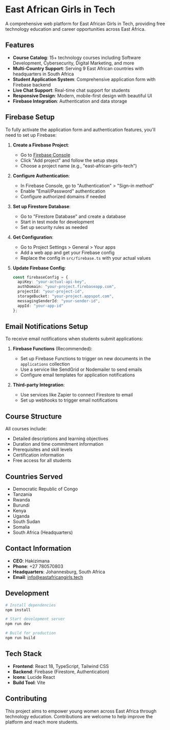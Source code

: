 # East African Girls in Tech

A comprehensive web platform for East African Girls in Tech, providing free technology education and career opportunities across East Africa.

## Features

- **Course Catalog**: 15+ technology courses including Software Development, Cybersecurity, Digital Marketing, and more
- **Multi-Country Support**: Serving 9 East African countries with headquarters in South Africa
- **Student Application System**: Comprehensive application form with Firebase backend
- **Live Chat Support**: Real-time chat support for students
- **Responsive Design**: Modern, mobile-first design with beautiful UI
- **Firebase Integration**: Authentication and data storage

## Firebase Setup

To fully activate the application form and authentication features, you'll need to set up Firebase:

1. **Create a Firebase Project**:
   - Go to [Firebase Console](https://console.firebase.google.com/)
   - Click "Add project" and follow the setup steps
   - Choose a project name (e.g., "east-african-girls-tech")

2. **Configure Authentication**:
   - In Firebase Console, go to "Authentication" > "Sign-in method"
   - Enable "Email/Password" authentication
   - Configure authorized domains if needed

3. **Set up Firestore Database**:
   - Go to "Firestore Database" and create a database
   - Start in test mode for development
   - Set up security rules as needed

4. **Get Configuration**:
   - Go to Project Settings > General > Your apps
   - Add a web app and get your Firebase config
   - Replace the config in `src/firebase.ts` with your actual values

5. **Update Firebase Config**:
   ```typescript
   const firebaseConfig = {
     apiKey: "your-actual-api-key",
     authDomain: "your-project.firebaseapp.com",
     projectId: "your-project-id",
     storageBucket: "your-project.appspot.com",
     messagingSenderId: "your-sender-id",
     appId: "your-app-id"
   };
   ```

## Email Notifications Setup

To receive email notifications when students submit applications:

1. **Firebase Functions** (Recommended):
   - Set up Firebase Functions to trigger on new documents in the `applications` collection
   - Use a service like SendGrid or Nodemailer to send emails
   - Configure email templates for application notifications

2. **Third-party Integration**:
   - Use services like Zapier to connect Firestore to email
   - Set up webhooks to trigger email notifications

## Course Structure

All courses include:
- Detailed descriptions and learning objectives
- Duration and time commitment information
- Prerequisites and skill levels
- Certification information
- Free access for all students

## Countries Served

- Democratic Republic of Congo
- Tanzania
- Rwanda
- Burundi
- Kenya
- Uganda
- South Sudan
- Somalia
- South Africa (Headquarters)

## Contact Information

- **CEO**: Hakizimana
- **Phone**: +27 780570803
- **Headquarters**: Johannesburg, South Africa
- **Email**: info@eastafricangirls.tech

## Development

```bash
# Install dependencies
npm install

# Start development server
npm run dev

# Build for production
npm run build
```

## Tech Stack

- **Frontend**: React 18, TypeScript, Tailwind CSS
- **Backend**: Firebase (Firestore, Authentication)
- **Icons**: Lucide React
- **Build Tool**: Vite

## Contributing

This project aims to empower young women across East Africa through technology education. Contributions are welcome to help improve the platform and reach more students.